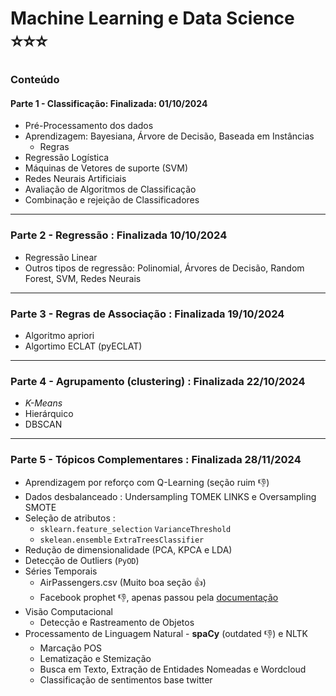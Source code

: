 # Machine Learning e Data Science ⭐⭐⭐

### Conteúdo 
#### Parte 1 - Classificação: **Finalizada: 01/10/2024**
- Pré-Processamento dos dados 
- Aprendizagem: Bayesiana, Árvore de Decisão, Baseada em Instâncias
  - Regras
- Regressão Logística
- Máquinas de Vetores de suporte (SVM)
- Redes Neurais Artificiais
- Avaliação de Algoritmos de Classificação
- Combinação e rejeição de Classificadores
---  
### Parte 2 - Regressão : Finalizada **10/10/2024**
- Regressão Linear
- Outros tipos de regressão: Polinomial, Árvores de Decisão, Random Forest, SVM, Redes Neurais  
---
### Parte 3 - Regras de Associação : Finalizada **19/10/2024**  
- Algoritmo apriori
- Algortimo ECLAT (pyECLAT)
---
### Parte 4 - Agrupamento (clustering) : Finalizada **22/10/2024**
- *K-Means*
- Hierárquico
- DBSCAN
---
### Parte 5 - Tópicos Complementares : Finalizada **28/11/2024**
- Aprendizagem por reforço com Q-Learning (seção ruim 👎)
- Dados desbalanceado : Undersampling TOMEK LINKS e Oversampling SMOTE
- Seleção de atributos :
  - `sklearn.feature_selection` `VarianceThreshold`
  - `skelean.ensemble` `ExtraTreesClassifier`
- Redução de dimensionalidade (PCA, KPCA e LDA)
- Detecção de Outliers (`PyOD`)
- Séries Temporais
  - AirPassengers.csv (Muito boa seção 👍)
  - Facebook prophet 👎, apenas passou pela [documentação](https://facebook.github.io/prophet/docs/quick_start.html)
- Visão Computacional  
  - Detecção e Rastreamento de Objetos
- Processamento de Linguagem Natural - **spaCy** (outdated 👎) e NLTK
  - Marcação POS
  - Lematização e Stemização
  - Busca em Texto, Extração de Entidades Nomeadas e Wordcloud
  - Classificação de sentimentos base twitter 
